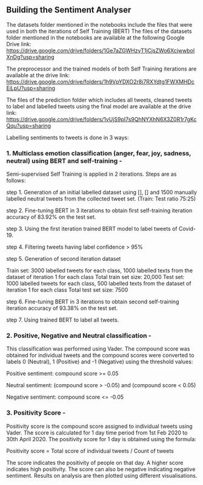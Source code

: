 <h2><b>Building the Sentiment Analyser</b></h2>

The datasets folder mentioned in the notebooks include the files that were used in both the iterations of Self Training (BERT) 
The files of the datasets folder mentioned in the notebooks are available at the following Google Drive link: https://drive.google.com/drive/folders/1Ge7aZGWHzyT1jCjsZWo6XcjwwboIXnDg?usp=sharing

The preprocessor and the trained models of both Self Training iterations are available at the drive link: https://drive.google.com/drive/folders/1h9VpYDXO2r8i7RXYdtg1FWXMHDcEiLpU?usp=sharing

The files of the prediction folder which includes all tweets, cleaned tweets to label and labelled tweets using the final model are available at the drive link: https://drive.google.com/drive/folders/1vUjS9pI7s9QhNYXhN6X3Z0R1r7gKcQqu?usp=sharing

Labelling sentiments to tweets is done in 3 ways:

<b><h3>1. Multiclass emotion classification (anger, fear, joy, sadness, neutral) using BERT and self-training -</b></h3>
Semi-supervised Self Training is applied in 2 iterations.
Steps are as follows:

step 1. Generation of an initial labelled dataset using [], [] and 1500 manually labelled neutral tweets from the collected tweet set. (Train: Test ratio 75:25)

step 2. Fine-tuning BERT in 3 iterations to obtain first self-training iteration accuracy of 83.92% on the test set.

step 3. Using the first iteration trained BERT model to label tweets of Covid-19.

step 4. Filtering tweets having label confidence > 95%

step 5. Generation of second iteration dataset

Train set: 3000 labelled tweets for each class, 1000 labelled texts from the dataset of iteration 1 for each class
Total train set size: 20,000
Test set: 1000 labelled tweets for each class, 500 labelled texts from the dataset of iteration 1 for each class
Total test set size: 7500

step 6. Fine-tuning BERT in 3 iterations to obtain second self-training iteration accuracy of 93.38% on the test set.

step 7. Using trained BERT to label all tweets.
 
 
 
<b><h3>2. Positive, Negative and Neutral classification - </h3></b>
This classification was performed using Vader. The compound score was obtained for individual tweets and the compound scores were converted to labels 0 (Neutral), 1 		(Positive) and -1 (Negative) using the threshold values:

Positive sentiment: compound score >= 0.05

Neutral sentiment: (compound score > -0.05) and (compound score < 0.05)

Negative sentiment: compound score <= -0.05
 
 
 
<b><h3>3. Positivity Score - </h3></b>
Positivity score is the compound score assigned to individual tweets using Vader. The 		score is calculated for 1 day time period from 1st Feb 2020 to 30th April 2020. The 		positivity score for 1 day is obtained using the formula:

Positivity score = Total score of individual tweets / Count of tweets

The score indicates the positivity of people on that day. A higher score indicates high 		positivity. The score can also be negative indicating negative sentiment.
Results on analysis are then plotted using different visualisations.
 




